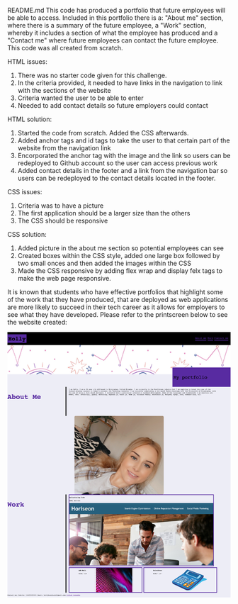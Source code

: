README.md
This code has produced a portfolio that future employees will be able to access. Included in this portfolio there is a: "About me" section, where there is a summary of the future employee, a "Work" section, whereby it includes a section of what the employee has produced and a "Contact me" where future employees can contact the future employee. This code was all created from scratch. 

HTML issues: 
1. There was no starter code given for this challenge.
2. In the criteria provided, it needed to have links in the navigation to link with the sections of the website
3. Criteria wanted the user to be able to enter 
4. Needed to add contact details so future employers could contact

HTML solution:
1. Started the code from scratch. Added the CSS afterwards. 
2. Added anchor tags and id tags to take the user to that certain part of the website from the navigation link
3. Encorporated the anchor tag with the image and the link so users can be redeployed to Github account so the user can access previous work
4. Added contact details in the footer and a link from the navigation bar so users can be redeployed to the contact details located in the footer. 

CSS issues:
1. Criteria was to have a picture 
2. The first application should be a larger size than the others
3. The CSS should be responsive

CSS solution:
1. Added picture in the about me section so potential employees can see
2. Created boxes within the CSS style, added one large box followed by two small onces and then added the images within the CSS
3. Made the CSS responsive by adding flex wrap and display felx tags to make the web page responsive. 

It is known that students who have effective portfolios that highlight some of the work that they have produced, that are deployed as web  applications are more likely to succeed in their tech career as it allows for employers to see what they have developed. Please refer to the printscreen below to see the website created: 

![Screenshot of portfolio](images/screenshotportfolio.png) 